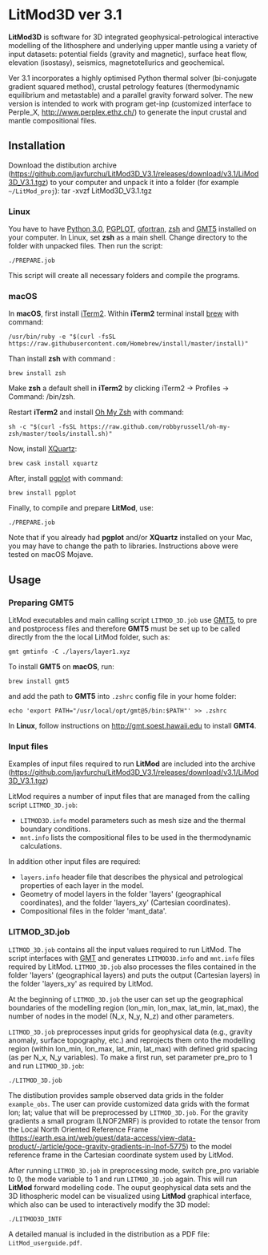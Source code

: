 # LitMod3D ver 3.1

**LitMod3D** is software for 3D integrated geophysical-petrological interactive modelling of the lithosphere and underlying upper mantle using a variety of input datasets: potential fields (gravity and magnetic), surface heat flow, elevation (isostasy), seismics, magnetotellurics and geochemical.

Ver 3.1 incorporates a highly optimised Python thermal solver (bi-conjugate gradient squared method), crustal petrology features (thermodynamic equilibrium and metastable) and a parallel gravity forward solver. The new version is intended to work with program get-inp (customized interface to Perple_X, http://www.perplex.ethz.ch/) to generate the input crustal and mantle compositional files.



## Installation
Download the distibution archive (https://github.com/javfurchu/LitMod3D_V3.1/releases/download/v3.1/LiMod3D_V3.1.tgz) to your computer and unpack it into a folder (for example `~/LitMod_proj`): tar -xvzf LitMod3D_V3.1.tgz

### Linux
You have to have [Python 3.0](https://www.python.org/), [PGPLOT](http://www.astro.caltech.edu/~tjp/pgplot/), [gfortran](https://gcc.gnu.org/fortran/), [zsh](http://www.zsh.org/) and [GMT5](http://gmt.soest.hawaii.edu) installed on your computer. In Linux, set **zsh** as a main shell. Change directory to the folder with unpacked files. Then run the script:
```
./PREPARE.job
```
This script will create all necessary folders and compile the programs.

### macOS
In **macOS**, first install [iTerm2](https://iterm2.com). Within **iTerm2** terminal install [brew](https://brew.sh) with command:
```
/usr/bin/ruby -e "$(curl -fsSL https://raw.githubusercontent.com/Homebrew/install/master/install)"
```

Than install **zsh** with command :
```
brew install zsh
```

Make **zsh** a default shell in **iTerm2** by clicking iTerm2 -> Profiles -> Command: /bin/zsh.

Restart **iTerm2** and install [Oh My Zsh](https://ohmyz.sh) with command:
```
sh -c "$(curl -fsSL https://raw.github.com/robbyrussell/oh-my-zsh/master/tools/install.sh)"
```

Now, install [XQuartz](https://www.xquartz.org):
```
brew cask install xquartz
```

After, install [pgplot](http://www.astro.caltech.edu/~tjp/pgplot/) with command:
```
brew install pgplot
```

Finally, to compile and prepare **LitMod**, use:
```
./PREPARE.job
```
Note that if you already had **pgplot** and/or **XQuartz** installed on your Mac, you may have to change the path to libraries. Instructions above were tested on macOS Mojave.


## Usage

### Preparing GMT5
LitMod executables and main calling script `LITMOD_3D.job` use [GMT5](http://gmt.soest.hawaii.edu), to pre and postprocess files and therefore **GMT5** must be set up to be called directly from the the local LitMod folder, such as:
```
gmt gmtinfo -C ./layers/layer1.xyz
```

To install **GMT5** on **macOS**, run:
```
brew install gmt5
```
and add the path to **GMT5** into `.zshrc` config file in your home folder:
```
echo 'export PATH="/usr/local/opt/gmt@5/bin:$PATH"' >> .zshrc
```
In **Linux**, follow instructions on http://gmt.soest.hawaii.edu to install **GMT4**.

### Input files
Examples of input files required to run **LitMod** are included into the archive (https://github.com/javfurchu/LitMod3D_V3.1/releases/download/v3.1/LiMod3D_V3.1.tgz)

LitMod requires a number of input files that are managed from the calling script `LITMOD_3D.job`:

- `LITMOD3D.info` model parameters such as mesh size and the thermal boundary conditions.
- `mnt.info` lists the compositional files to be used in the thermodynamic calculations.

In addition other input files are required:

- `layers.info` header file that describes the physical and petrological properties of each layer in the model.
- Geometry of model layers in the folder 'layers' (geographical coordinates), and the folder 'layers_xy' (Cartesian coordinates).
- Compositional files in the folder 'mant_data'.

### LITMOD_3D.job
`LITMOD_3D.job`  contains all the input values required to run LitMod. The script interfaces with [GMT](https://github.com/GenericMappingTools) and generates `LITMOD3D.info` and `mnt.info` files required by LitMod. `LITMOD_3D.job`  also processes the files contained in the folder 'layers' (geographical layers) and puts the output (Cartesian layers) in the folder 'layers_xy' as required by LitMod. 

At the beginning of `LITMOD_3D.job` the user can set up the geographical boundaries of the modelling region (lon_min, lon_max, lat_min, lat_max), the number of nodes in the model (N_x, N_y, N_z) and other parameters. 

`LITMOD_3D.job` preprocesses input grids for geophysical data (e.g., gravity anomaly, surface topography, etc.) and reprojects them onto the modelling region (within lon_min, lon_max, lat_min, lat_max) with defined grid spacing (as per N_x, N_y variables). To make a first run, set parameter pre_pro to 1 and run `LITMOD_3D.job`:
```
./LITMOD_3D.job
```
The distibution provides sample observed data grids in the folder `example_obs`. The user can provide customized data grids with the format lon; lat; value that will be preprocessed by `LITMOD_3D.job`. For the gravity gradients a small program (LNOF2MRF) is provided to rotate the tensor from the Local North Oriented Reference Frame (https://earth.esa.int/web/guest/data-access/view-data-product/-/article/goce-gravity-gradients-in-lnof-5775) to the model reference frame in the Cartesian coordinate system used by LitMod. 


After running `LITMOD_3D.job` in preprocessing mode, switch pre_pro variable to 0, the mode variable to 1  and run `LITMOD_3D.job` again. This will run **LitMod** forward modelling code. The ouput geophysical data sets and the 3D lithospheric model can be visualized using **LitMod** graphical interface, which also can be used to interactively modify the 3D model:
```
./LITMOD3D_INTF
```


A detailed manual is included in the distribution as a PDF file: `LitMod_userguide.pdf`.
